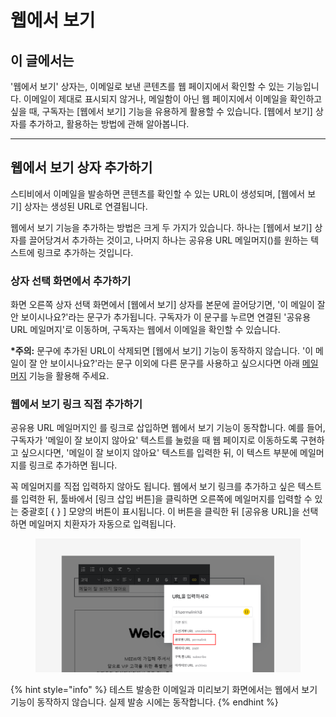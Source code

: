 # 웹에서 보기

## 이 글에서는

'웹에서 보기' 상자는, 이메일로 보낸 콘텐츠를 웹 페이지에서 확인할 수 있는 기능입니다. 이메일이 제대로 표시되지 않거나, 메일함이 아닌 웹 페이지에서 이메일을 확인하고 싶을 때, 구독자는 \[웹에서 보기] 기능을 유용하게 활용할 수 있습니다. \[웹에서 보기] 상자를 추가하고, 활용하는 방법에 관해 알아봅니다.

***

## 웹에서 보기 상자 추가하기

스티비에서 이메일을 발송하면 콘텐츠를 확인할 수 있는 URL이 생성되며, \[웹에서 보기] 상자는 생성된 URL로 연결됩니다.&#x20;

웹에서 보기 기능을 추가하는 방법은 크게 두 가지가 있습니다. 하나는 \[웹에서 보기] 상자를 끌어당겨서 추가하는 것이고, 나머지 하나는  공유용 URL 메일머지($%permalink%$)를 원하는 텍스트에 링크로 추가하는 것입니다.



### 상자 선택 화면에서 추가하기

화면 오른쪽 상자 선택 화면에서 \[웹에서 보기] 상자를 본문에 끌어당기면, '이 메일이 잘 안 보이시나요?'라는 문구가 추가됩니다. 구독자가 이 문구를 누르면 연결된 '공유용 URL 메일머지'로 이동하며, 구독자는 웹에서 이메일을 확인할 수 있습니다.

**\*주의:** 문구에 추가된 URL이 삭제되면 \[웹에서 보기] 기능이 동작하지 않습니다. '이 메일이 잘 안 보이시나요?'라는 문구 이외에 다른 문구를 사용하고 싶으시다면 아래 [메일머지](undefined.md#undefined-3) 기능을 활용해 주세요.



### 웹에서 보기 링크 직접 추가하기

공유용 URL 메일머지인 $%permalink%$ 를 링크로 삽입하면 웹에서 보기 기능이 동작합니다. 예를 들어, 구독자가 '메일이 잘 보이지 않아요' 텍스트를 눌렀을 때 웹 페이지로 이동하도록 구현하고 싶으시다면, '메일이 잘 보이지 않아요' 텍스트를 입력한 뒤, 이 텍스트 부분에 $%permalink%$ 메일머지를 링크로 추가하면 됩니다.

꼭 메일머지를 직접 입력하지 않아도 됩니다. 웹에서 보기 링크를 추가하고 싶은 텍스트를 입력한 뒤, 툴바에서 \[링크 삽입 버튼]을 클릭하면 오른쪽에 메일머지를 입력할 수 있는 중괄호\[ { } ] 모양의 버튼이 표시됩니다. 이 버튼을 클릭한 뒤 \[공유용 URL]을 선택하면 메일머지 치환자가 자동으로 입력됩니다.

<figure><img src="../../../.gitbook/assets/메일머지 (1).png" alt=""><figcaption></figcaption></figure>

{% hint style="info" %}
테스트 발송한 이메일과 미리보기 화면에서는 웹에서 보기 기능이 동작하지 않습니다. 실제 발송 시에는 동작합니다.
{% endhint %}
